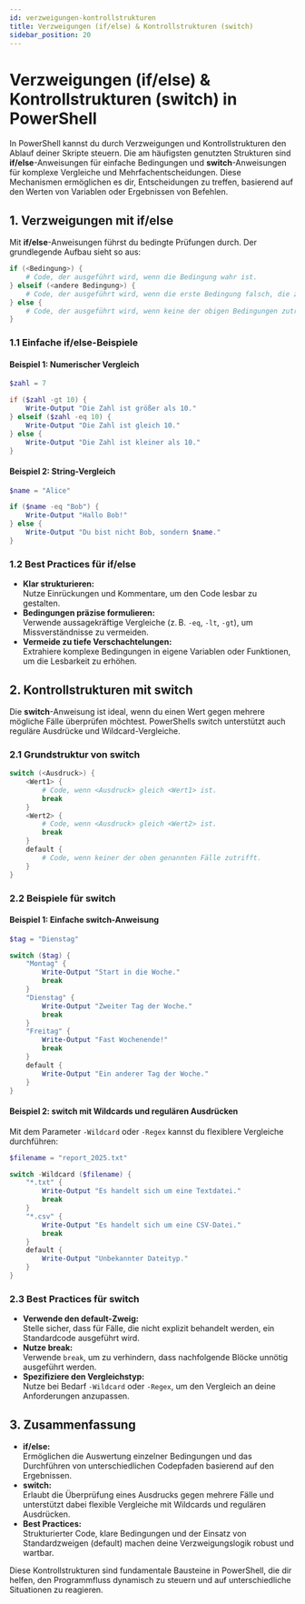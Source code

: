 ```yaml
---
id: verzweigungen-kontrollstrukturen
title: Verzweigungen (if/else) & Kontrollstrukturen (switch)
sidebar_position: 20
---
```


# Verzweigungen (if/else) & Kontrollstrukturen (switch) in PowerShell

In PowerShell kannst du durch Verzweigungen und Kontrollstrukturen den Ablauf deiner Skripte steuern. Die am häufigsten genutzten Strukturen sind **if/else**-Anweisungen für einfache Bedingungen und **switch**-Anweisungen für komplexe Vergleiche und Mehrfachentscheidungen. Diese Mechanismen ermöglichen es dir, Entscheidungen zu treffen, basierend auf den Werten von Variablen oder Ergebnissen von Befehlen.


## 1. Verzweigungen mit if/else

Mit **if/else**-Anweisungen führst du bedingte Prüfungen durch. Der grundlegende Aufbau sieht so aus:

```powershell
if (<Bedingung>) {
    # Code, der ausgeführt wird, wenn die Bedingung wahr ist.
} elseif (<andere Bedingung>) {
    # Code, der ausgeführt wird, wenn die erste Bedingung falsch, die zweite aber wahr ist.
} else {
    # Code, der ausgeführt wird, wenn keine der obigen Bedingungen zutrifft.
}
```

### 1.1 Einfache if/else-Beispiele

#### Beispiel 1: Numerischer Vergleich

```powershell
$zahl = 7

if ($zahl -gt 10) {
    Write-Output "Die Zahl ist größer als 10."
} elseif ($zahl -eq 10) {
    Write-Output "Die Zahl ist gleich 10."
} else {
    Write-Output "Die Zahl ist kleiner als 10."
}
```

#### Beispiel 2: String-Vergleich

```powershell
$name = "Alice"

if ($name -eq "Bob") {
    Write-Output "Hallo Bob!"
} else {
    Write-Output "Du bist nicht Bob, sondern $name."
}
```

### 1.2 Best Practices für if/else

- **Klar strukturieren:**  
  Nutze Einrückungen und Kommentare, um den Code lesbar zu gestalten.
- **Bedingungen präzise formulieren:**  
  Verwende aussagekräftige Vergleiche (z. B. `-eq`, `-lt`, `-gt`), um Missverständnisse zu vermeiden.
- **Vermeide zu tiefe Verschachtelungen:**  
  Extrahiere komplexe Bedingungen in eigene Variablen oder Funktionen, um die Lesbarkeit zu erhöhen.

## 2. Kontrollstrukturen mit switch

Die **switch**-Anweisung ist ideal, wenn du einen Wert gegen mehrere mögliche Fälle überprüfen möchtest. PowerShells switch unterstützt auch reguläre Ausdrücke und Wildcard-Vergleiche.

### 2.1 Grundstruktur von switch

```powershell
switch (<Ausdruck>) {
    <Wert1> {
        # Code, wenn <Ausdruck> gleich <Wert1> ist.
        break
    }
    <Wert2> {
        # Code, wenn <Ausdruck> gleich <Wert2> ist.
        break
    }
    default {
        # Code, wenn keiner der oben genannten Fälle zutrifft.
    }
}
```

### 2.2 Beispiele für switch

#### Beispiel 1: Einfache switch-Anweisung

```powershell
$tag = "Dienstag"

switch ($tag) {
    "Montag" {
        Write-Output "Start in die Woche."
        break
    }
    "Dienstag" {
        Write-Output "Zweiter Tag der Woche."
        break
    }
    "Freitag" {
        Write-Output "Fast Wochenende!"
        break
    }
    default {
        Write-Output "Ein anderer Tag der Woche."
    }
}
```

#### Beispiel 2: switch mit Wildcards und regulären Ausdrücken

Mit dem Parameter `-Wildcard` oder `-Regex` kannst du flexiblere Vergleiche durchführen:

```powershell
$filename = "report_2025.txt"

switch -Wildcard ($filename) {
    "*.txt" {
        Write-Output "Es handelt sich um eine Textdatei."
        break
    }
    "*.csv" {
        Write-Output "Es handelt sich um eine CSV-Datei."
        break
    }
    default {
        Write-Output "Unbekannter Dateityp."
    }
}
```

### 2.3 Best Practices für switch

- **Verwende den default-Zweig:**  
  Stelle sicher, dass für Fälle, die nicht explizit behandelt werden, ein Standardcode ausgeführt wird.
- **Nutze break:**  
  Verwende `break`, um zu verhindern, dass nachfolgende Blöcke unnötig ausgeführt werden.
- **Spezifiziere den Vergleichstyp:**  
  Nutze bei Bedarf `-Wildcard` oder `-Regex`, um den Vergleich an deine Anforderungen anzupassen.

## 3. Zusammenfassung

- **if/else:**  
  Ermöglichen die Auswertung einzelner Bedingungen und das Durchführen von unterschiedlichen Codepfaden basierend auf den Ergebnissen.  
- **switch:**  
  Erlaubt die Überprüfung eines Ausdrucks gegen mehrere Fälle und unterstützt dabei flexible Vergleiche mit Wildcards und regulären Ausdrücken.
- **Best Practices:**  
  Strukturierter Code, klare Bedingungen und der Einsatz von Standardzweigen (default) machen deine Verzweigungslogik robust und wartbar.

Diese Kontrollstrukturen sind fundamentale Bausteine in PowerShell, die dir helfen, den Programmfluss dynamisch zu steuern und auf unterschiedliche Situationen zu reagieren.